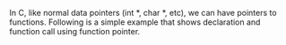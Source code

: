 In C, like normal data pointers (int *, char *, etc), we can have pointers to functions. Following is a simple example that shows declaration and function call using function pointer.

